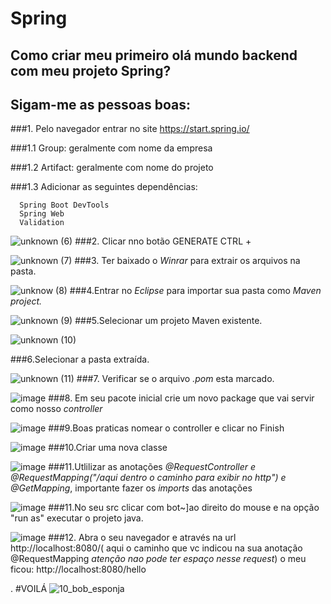 # Spring
## Como criar meu primeiro olá mundo backend com meu projeto Spring? 

## Sigam-me as pessoas boas:

###1. Pelo navegador entrar no site https://start.spring.io/
  >
  ###1.1 Group: geralmente com nome da empresa
  >
  ###1.2 Artifact: geralmente com nome do projeto
  >
  ###1.3 Adicionar as seguintes dependências:
  >
      Spring Boot DevTools
      Spring Web
      Validation



![unknown (6)](https://user-images.githubusercontent.com/57760132/126806902-5454a036-4738-4df4-a1a8-6ac347457d92.png)
###2. Clicar nno botão GENERATE CTRL +

 

![unknown (7)](https://user-images.githubusercontent.com/57760132/126806915-86de57b8-84a0-4e13-9338-05da0bb78509.png)
###3. Ter baixado o *Winrar* para extrair os arquivos na pasta.


![unknow (8)](https://user-images.githubusercontent.com/57760132/126806978-462957c2-019c-4e20-b90a-a5b56b7b366f.png)
###4.Entrar no *Eclipse* para importar sua pasta como *Maven project.*

![unknown (9)](https://user-images.githubusercontent.com/57760132/126806989-fddbd0b2-464a-42aa-a05c-35ceadf83ae4.png)
###5.Selecionar um projeto Maven existente.

![unknown (10)](https://user-images.githubusercontent.com/57760132/126806997-9cd37116-36b8-4fde-8dc9-43c7cc881d0e.png)


###6.Selecionar a pasta extraída.


![unknown (11)](https://user-images.githubusercontent.com/57760132/126807003-12aec31f-70e3-4052-b2f8-43f19fad3c30.png)
###7. Verificar se o arquivo *.pom* esta marcado.

![image](https://user-images.githubusercontent.com/57760132/126812304-eddd8aa5-35ac-48ef-883d-368488c07d19.png)
###8. Em seu pacote inicial crie um novo package que vai servir como nosso *controller*

![image](https://user-images.githubusercontent.com/57760132/126807308-758b4147-a858-4ece-a0da-042a1737fe28.png)
###9.Boas praticas nomear o controller e clicar no Finish


![image](https://user-images.githubusercontent.com/57760132/126807359-17757a75-c493-473e-84b9-4b884bbc75be.png)
###10.Criar uma nova classe


![image](https://user-images.githubusercontent.com/57760132/126807904-784e40c9-9d3c-47d8-9c32-199db65e309b.png)
###11.Utlilizar as anotações *@RequestController e @RequestMapping("/aqui dentro o caminho para exibir no http") e @GetMapping*, importante fazer os *imports* das anotações

![image](https://user-images.githubusercontent.com/57760132/126809372-1caf9173-ca91-42e4-8d79-395058b4ae4a.png)
###11.No seu src clicar com bot~]ao direito do mouse e na opção "run as" executar o projeto java.

![image](https://user-images.githubusercontent.com/57760132/126809939-8a56f736-a8ae-4673-92db-a9740c0dd379.png)
###12. Abra o seu navegador e através na url http://localhost:8080/( aqui o caminho que vc indicou na sua anotação @RequestMapping *atenção nao pode ter espaço nesse request*) o meu ficou: http://localhost:8080/hello 

.
#VOILÁ
![10_bob_esponja](https://user-images.githubusercontent.com/57760132/126813685-a5ec5b03-8761-4b82-a6a8-db5e2faa3de2.gif)


